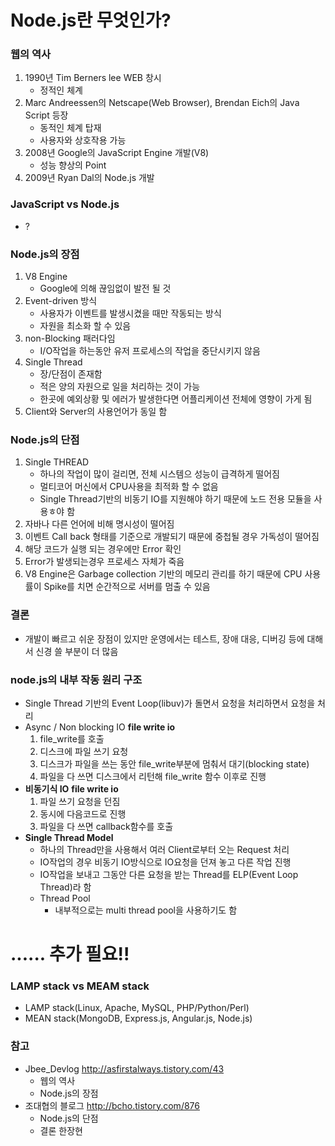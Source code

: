 # **Node.js란 무엇인가?**
### 웹의 역사
1. 1990년 Tim Berners lee WEB 창시
	 - 정적인 체계
2. Marc Andreessen의 Netscape(Web Browser), Brendan Eich의 Java Script 등장
	 - 동적인 체계 탑재
	 - 사용자와 상호작용 가능
3. 2008년 Google의 JavaScript Engine 개발(V8)
	 - 성능 향상의 Point
4. 2009년 Ryan Dal의 Node.js 개발

### JavaScript vs Node.js
 - ?

### Node.js의 장점
1. V8 Engine
	 - Google에 의해 끊임없이 발전 될 것
2. Event-driven 방식
	 - 사용자가 이벤트를 발생시켰을 때만 작동되는 방식
	 - 자원을 최소화 할 수 있음
3. non-Blocking 패러다임
	 - I/O작업을 하는동안 유저 프로세스의 작업을 중단시키지 않음
4. Single Thread
	 - 장/단점이 존재함
	 - 적은 양의 자원으로 일을 처리하는 것이 가능
	 - 한곳에 예외상황 및 에러가 발생한다면 어플리케이션 전체에 영향이 가게 됨
5. Client와 Server의 사용언어가 동일 함

### Node.js의 단점
1. Single THREAD
	 - 하나의 작업이 많이 걸리면, 전체 시스템으 성능이 급격하게 떨어짐
	 - 멀티코어 머신에서 CPU사용을 최적화 할 수 없음
	 - Single Thread기반의 비동기 IO를 지원해야 하기 때문에 노드 전용 모듈을 사용ㅎ야 함
2. 자바나 다른 언어에 비해 명시성이 떨어짐
3. 이벤트 Call back 형태를 기준으로 개발되기 때문에 중첩될 경우 가독성이 떨어짐
4. 해당 코드가 실행 되는 경우에만 Error 확인
5. Error가 발생되는경우 프로세스 자체가 죽음
6. V8 Engine은 Garbage collection 기반의 메모리 관리를 하기 때문에 CPU 사용률이 Spike를 치면 순간적으로 서버를 멈출 수 있음

### 결론
 - 개발이 빠르고 쉬운 장점이 있지만 운영에서는 테스트, 장애 대응, 디버깅 등에 대해서 신경 쓸 부분이 더 많음

### node.js의 내부 작동 원리 구조
 - Single Thread 기반의 Event Loop(libuv)가 돌면서 요청을 처리하면서 요청을 처리
 - Async / Non blocking IO
 	 **file write io**
 	 1. file_write를 호출
 	 2. 디스크에 파일 쓰기 요청
	 3. 디스크가 파일을 쓰는 동안 file_write부분에 멈춰서 대기(blocking state)
	 4. 파일을 다 쓰면 디스크에서 리턴해 file_write 함수 이후로 진행
 - **비동기식 IO**
 	 **file write io**
 	 1. 파일 쓰기 요청을 던짐
 	 2. 동시에 다음코드로 진행
 	 3. 파일을 다 쓰면 callback함수를 호출
 - **Single Thread Model**
 	 - 하나의 Thread만을 사용해서 여러 Client로부터 오는 Request 처리
 	 - IO작업의 경우 비동기 IO방식으로 IO요청을 던져 놓고 다른 작업 진행
 	 - IO작업을 보내고 그동안 다른 요청을 받는 Thread를 ELP(Event Loop Thread)라 함
 	 - Thread Pool
 	 	 - 내부적으로는 multi thread pool을 사용하기도 함

# **...... 추가 필요!!**

### LAMP stack vs MEAM stack
 - LAMP stack(Linux, Apache, MySQL, PHP/Python/Perl)
 - MEAN stack(MongoDB, Express.js, Angular.js, Node.js)


### 참고
 - Jbee_Devlog <http://asfirstalways.tistory.com/43>
 	- 웹의 역사
	- Node.js의 장점
 - 조대협의 블로그 <http://bcho.tistory.com/876>
	 - Node.js의 단점
	 - 결론
한장현
